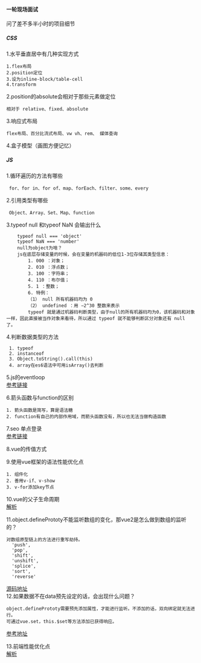 #### 一轮现场面试
问了差不多半小时的项目细节
##### CSS
1.水平垂直居中有几种实现方式
```
1.flex布局
2.position定位
3.设为inline-block/table-cell
4.transform
```
2.position的absolute会相对于那些元素做定位
```
相对于 relative、fixed、absolute
```
3.响应式布局
```
flex布局、百分比流式布局、vw vh、rem、 媒体查询
```
4.盒子模型（画图方便记忆）

##### JS
1.循环遍历的方法有哪些
```
 for、for in、for of、map、forEach、filter、some、every
```
2.引用类型有哪些
```
 Object、Array、Set、Map、function
```
3.typeof null 和typeof NaN 会输出什么
```
    typeof null === 'object'
    typeof NaN === 'number'
    null为object为啥？
    js在底层存储变量的时候，会在变量的机器码的低位1-3位存储其类型信息：
        1. 000 ：对象；
        2. 010 ：浮点数；
        3. 100 ：字符串；
        4. 110 ：布尔值；
        5. 1 ：整数；
        6. 特例：
        （1） null 所有机器码均为 0 
        （2） undefined ：用 −2^30 整数来表示
        typeof 就是通过机器码判断类型，由于null的所有机器码均为0，该机器码和对象一样，因此直接被当作对象来看待，所以通过 typeof 就不能够判断区分对象还有 null 了。
```
4.判断数据类型的方法
```
 1. typeof 
 2. instanceof
 3. Object.toString().call(this)
 4. array在es6语法中可用isArray()去判断
```
5.js的eventloop  
[参考链接](https://github.com/Advanced-Frontend/Daily-Interview-Question/issues/7)   
  
6.箭头函数与function的区别
```
1. 箭头函数是简写，算是语法糖
2. function有自己的内部作用域，而箭头函数没有，所以也无法当做构造函数
```

7.seo 单点登录  
[参考链接](https://zhuanlan.zhihu.com/p/66037342)

8.vue的传值方式

9.使用vue框架的语法性能优化点
```
1. 组件化
2. 善用v-if、v-show
3. v-for添加key节点
```
10.vue的父子生命周期  
[解析](https://github.com/Vitaminaq/interview-collection/issues/9)  
  
11.object.definePrototy不能监听数组的变化，那vue2是怎么做到数组的监听的？
```
对数组原型链上的方法进行重写劫持。
  'push',
  'pop',
  'shift',
  'unshift',
  'splice',
  'sort',
  'reverse'
```
[源码地址](https://github.com/vuejs/vue/blob/main/src/core/observer/array.ts)  
12.如果数据不在data预先设定的话，会出现什么问题？
```
object.definePrototy需要预先添加属性，才能进行监听。不添加的话，双向绑定就无法进行。
可通过vue.set，this.$set等方法添加已获得响应。
```
[参考地址](https://cn.vuejs.org/v2/api/#Vue-set)  
  
13.前端性能优化点  
[解析](https://github.com/Vitaminaq/interview-collection/issues/5)

  

